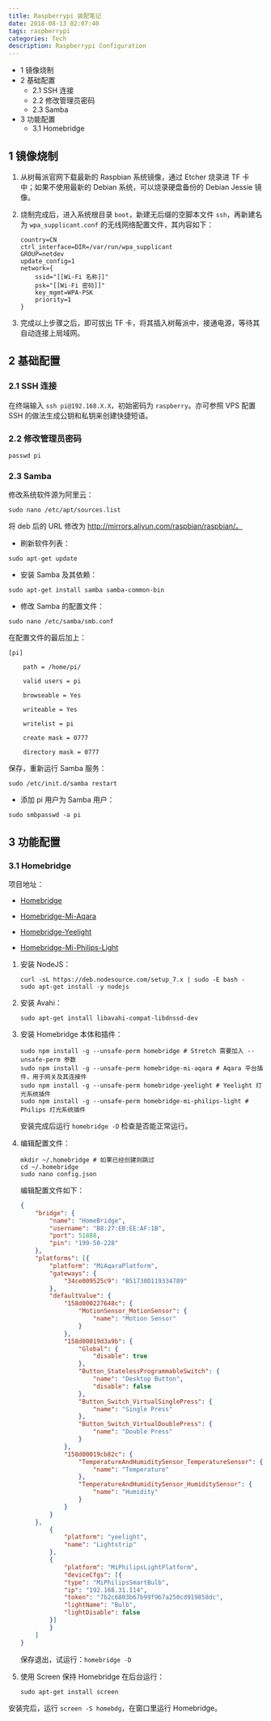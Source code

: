 ```yaml
---
title: Raspberrypi 装配笔记
date: 2018-08-13 02:07:40
tags: raspberrypi
categories: Tech
description: Raspberrypi Configuration
---
```


* 1 镜像烧制
* 2 基础配置
	* 2.1 SSH 连接
	* 2.2 修改管理员密码
	* 2.3 Samba
* 3 功能配置
	* 3.1 Homebridge

## 1 镜像烧制

1. 从树莓派官网下载最新的 Raspbian 系统镜像，通过 Etcher 烧录进 TF 卡中；如果不使用最新的 Debian 系统，可以烧录硬盘备份的 Debian Jessie 镜像。

2. 烧制完成后，进入系统根目录 `boot`，新建无后缀的空脚本文件 `ssh`，再新建名为 `wpa_supplicant.conf` 的无线网络配置文件，其内容如下：

    ```
    country=CN
    ctrl_interface=DIR=/var/run/wpa_supplicant
    GROUP=netdev
    update_config=1
    network={
        ssid="[[Wi-Fi 名称]]"
        psk="[[Wi-Fi 密码]]"
        key_mgmt=WPA-PSK
        priority=1
    }
    ```

3. 完成以上步骤之后，即可拔出 TF 卡，将其插入树莓派中，接通电源，等待其自动连接上局域网。

## 2 基础配置

### 2.1 SSH 连接

在终端输入 `ssh pi@192.168.X.X`，初始密码为 `raspberry`。亦可参照 VPS 配置 SSH 的做法生成公钥和私钥来创建快捷短语。
    
### 2.2 修改管理员密码

```shell
passwd pi
```
    
### 2.3 Samba

修改系统软件源为阿里云：

```
sudo nano /etc/apt/sources.list
```

将 deb 后的 URL 修改为 http://mirrors.aliyun.com/raspbian/raspbian/。
       
* 刷新软件列表：

```
sudo apt-get update
```
        
* 安装 Samba 及其依赖：

```shell
sudo apt-get install samba samba-common-bin
```
        
* 修改 Samba 的配置文件：

```shell
sudo nano /etc/samba/smb.conf
```

在配置文件的最后加上：

```
[pi]

    path = /home/pi/

    valid users = pi

    browseable = Yes

    writeable = Yes

    writelist = pi

    create mask = 0777

    directory mask = 0777
```

保存，重新运行 Samba 服务：
        
```shell
sudo /etc/init.d/samba restart
```

* 添加 pi 用户为 Samba 用户：

```shell
sudo smbpasswd -a pi
```

## 3 功能配置

### 3.1 Homebridge

项目地址：
* [Homebridge](https://github.com/nfarina/homebridge)

* [Homebridge-Mi-Aqara](https://github.com/YinHangCode/homebridge-mi-aqara)

* [Homebridge-Yeelight](https://github.com/vvpossible/homebridge_yeelight)

* [Homebridge-Mi-Philips-Light](https://github.com/YinHangCode/homebridge-mi-philips-light)

1. 安装 NodeJS：

    ```shell
    curl -sL https://deb.nodesource.com/setup_7.x | sudo -E bash - 
    sudo apt-get install -y nodejs
    ```

2. 安装 Avahi：

    ```shell
    sudo apt-get install libavahi-compat-libdnssd-dev
    ```
        
3. 安装 Homebridge 本体和插件：

    ```shell
    sudo npm install -g --unsafe-perm homebridge # Stretch 需要加入 --unsafe-perm 参数   
    sudo npm install -g --unsafe-perm homebridge-mi-aqara # Aqara 平台插件，用于网关及其连接件      
    sudo npm install -g --unsafe-perm homebridge-yeelight # Yeelight 灯光系统插件
    sudo npm install -g --unsafe-perm homebridge-mi-philips-light # Philips 灯光系统插件
    ```

    安装完成后运行 `homebridge -D` 检查是否能正常运行。

4. 编辑配置文件：

    ```shell
    mkdir ~/.homebridge # 如果已经创建则跳过
    cd ~/.homebridge
    sudo nano config.json
    ```

    编辑配置文件如下：
    
    ```json
    {
        "bridge": {
            "name": "HomeBridge",
            "username": "B8:27:EB:EE:AF:1B",
            "port": 51888,
            "pin": "199-50-228"
        },
        "platforms": [{
            "platform": "MiAqaraPlatform",
            "gateways": {
                "34ce009525c9": "B51730D119334789"
            },
            "defaultValue": {
                "158d000227648c": {
                    "MotionSensor_MotionSensor": {
                        "name": "Motion Sensor"
                    }
                },
                "158d00019d3a9b": {
                    "Global": {
                        "disable": true 
                    },
                    "Button_StatelessProgrammableSwitch": {
                        "name": "Desktop Button",
                        "disable": false
                    },
                    "Button_Switch_VirtualSinglePress": {
                        "name": "Single Press"
                    },
                    "Button_Switch_VirtualDoublePress": {
                        "name": "Double Press"
                    }
                },
                "158d00019cb82c": {
                    "TemperatureAndHumiditySensor_TemperatureSensor": {
                        "name": "Temperature"
                    },
                    "TemperatureAndHumiditySensor_HumiditySensor": {
                        "name": "Humidity"
                    }
                }
            }
        },
            {
                "platform": "yeelight",
                "name": "Lightstrip"   
            },
            {
                "platform": "MiPhilipsLightPlatform",
                "deviceCfgs": [{
                "type": "MiPhilipsSmartBulb",
                "ip": "192.168.31.114",
                "token": "7b2c6803b67b99f9b7a250cd919858dc",
                "lightName": "Bulb",
                "lightDisable": false
            }]
            }
        ]
    }
    ```

    保存退出，试运行：`homebridge -D`

5. 使用 Screen 保持 Homebridge 在后台运行：

    ```shell
    sudo apt-get install screen
    ```

安装完后，运行 `screen -S homebdg`，在窗口里运行 Homebridge。